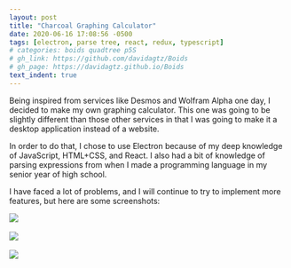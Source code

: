 ```yaml
---
layout: post
title: "Charcoal Graphing Calculator"
date: 2020-06-16 17:08:56 -0500
tags: [electron, parse tree, react, redux, typescript]
# categories: boids quadtree p5S
# gh_link: https://github.com/davidagtz/Boids
# gh_page: https://davidagtz.github.io/Boids
text_indent: true
---
```


Being inspired from services like Desmos and Wolfram Alpha one day, I decided to make my own graphing calculator. This one was going to be slightly different than those other services in that I was going to make it a desktop application instead of a website.

In order to do that, I chose to use Electron because of my deep knowledge of JavaScript, HTML+CSS, and React. I also had a bit of knowledge of parsing expressions from when I made a programming language in my senior year of high school.

I have faced a lot of problems, and I will continue to try to implement more features, but here are some screenshots:

<div style="text-indent:0">
<img src="/portfolio/assets/charcoal-1.png"/>
<br/>
<br/>
<img src="/portfolio/assets/charcoal-2.png"/>
<br/>
<br/>
<img src="/portfolio/assets/charcoal-3.png"/>
</div>
